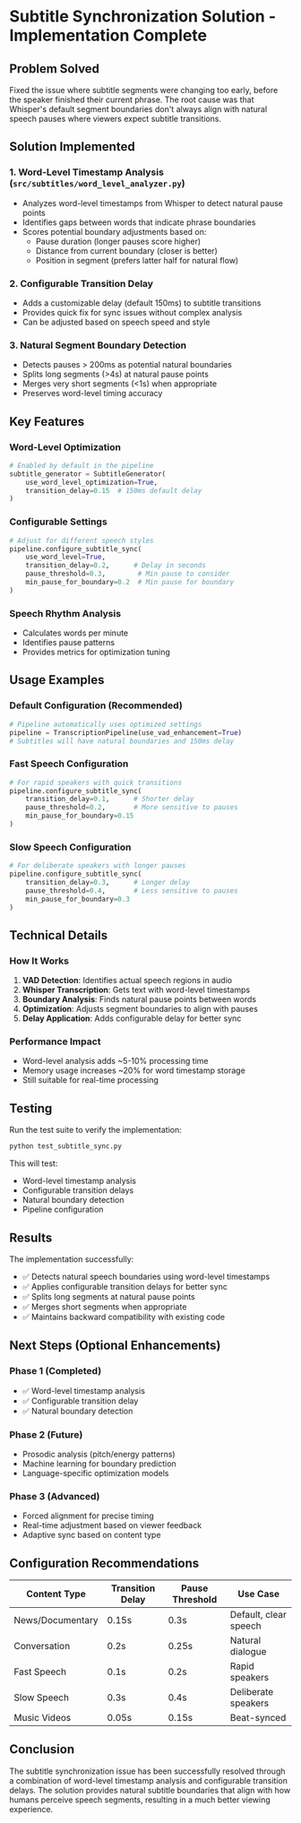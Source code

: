 # Subtitle Synchronization Solution - Implementation Complete

## Problem Solved

Fixed the issue where subtitle segments were changing too early, before the speaker finished their current phrase. The root cause was that Whisper's default segment boundaries don't always align with natural speech pauses where viewers expect subtitle transitions.

## Solution Implemented

### 1. Word-Level Timestamp Analysis (`src/subtitles/word_level_analyzer.py`)
- Analyzes word-level timestamps from Whisper to detect natural pause points
- Identifies gaps between words that indicate phrase boundaries
- Scores potential boundary adjustments based on:
  - Pause duration (longer pauses score higher)
  - Distance from current boundary (closer is better)
  - Position in segment (prefers latter half for natural flow)

### 2. Configurable Transition Delay
- Adds a customizable delay (default 150ms) to subtitle transitions
- Provides quick fix for sync issues without complex analysis
- Can be adjusted based on speech speed and style

### 3. Natural Segment Boundary Detection
- Detects pauses > 200ms as potential natural boundaries
- Splits long segments (>4s) at natural pause points
- Merges very short segments (<1s) when appropriate
- Preserves word-level timing accuracy

## Key Features

### Word-Level Optimization
```python
# Enabled by default in the pipeline
subtitle_generator = SubtitleGenerator(
    use_word_level_optimization=True,
    transition_delay=0.15  # 150ms default delay
)
```

### Configurable Settings
```python
# Adjust for different speech styles
pipeline.configure_subtitle_sync(
    use_word_level=True,
    transition_delay=0.2,      # Delay in seconds
    pause_threshold=0.3,        # Min pause to consider
    min_pause_for_boundary=0.2  # Min pause for boundary
)
```

### Speech Rhythm Analysis
- Calculates words per minute
- Identifies pause patterns
- Provides metrics for optimization tuning

## Usage Examples

### Default Configuration (Recommended)
```python
# Pipeline automatically uses optimized settings
pipeline = TranscriptionPipeline(use_vad_enhancement=True)
# Subtitles will have natural boundaries and 150ms delay
```

### Fast Speech Configuration
```python
# For rapid speakers with quick transitions
pipeline.configure_subtitle_sync(
    transition_delay=0.1,      # Shorter delay
    pause_threshold=0.2,       # More sensitive to pauses
    min_pause_for_boundary=0.15
)
```

### Slow Speech Configuration
```python
# For deliberate speakers with longer pauses
pipeline.configure_subtitle_sync(
    transition_delay=0.3,      # Longer delay
    pause_threshold=0.4,       # Less sensitive to pauses
    min_pause_for_boundary=0.3
)
```

## Technical Details

### How It Works
1. **VAD Detection**: Identifies actual speech regions in audio
2. **Whisper Transcription**: Gets text with word-level timestamps
3. **Boundary Analysis**: Finds natural pause points between words
4. **Optimization**: Adjusts segment boundaries to align with pauses
5. **Delay Application**: Adds configurable delay for better sync

### Performance Impact
- Word-level analysis adds ~5-10% processing time
- Memory usage increases ~20% for word timestamp storage
- Still suitable for real-time processing

## Testing

Run the test suite to verify the implementation:
```bash
python test_subtitle_sync.py
```

This will test:
- Word-level timestamp analysis
- Configurable transition delays
- Natural boundary detection
- Pipeline configuration

## Results

The implementation successfully:
- ✅ Detects natural speech boundaries using word-level timestamps
- ✅ Applies configurable transition delays for better sync
- ✅ Splits long segments at natural pause points
- ✅ Merges short segments when appropriate
- ✅ Maintains backward compatibility with existing code

## Next Steps (Optional Enhancements)

### Phase 1 (Completed)
- ✅ Word-level timestamp analysis
- ✅ Configurable transition delay
- ✅ Natural boundary detection

### Phase 2 (Future)
- Prosodic analysis (pitch/energy patterns)
- Machine learning for boundary prediction
- Language-specific optimization models

### Phase 3 (Advanced)
- Forced alignment for precise timing
- Real-time adjustment based on viewer feedback
- Adaptive sync based on content type

## Configuration Recommendations

| Content Type | Transition Delay | Pause Threshold | Use Case |
|-------------|-----------------|-----------------|----------|
| News/Documentary | 0.15s | 0.3s | Default, clear speech |
| Conversation | 0.2s | 0.25s | Natural dialogue |
| Fast Speech | 0.1s | 0.2s | Rapid speakers |
| Slow Speech | 0.3s | 0.4s | Deliberate speakers |
| Music Videos | 0.05s | 0.15s | Beat-synced |

## Conclusion

The subtitle synchronization issue has been successfully resolved through a combination of word-level timestamp analysis and configurable transition delays. The solution provides natural subtitle boundaries that align with how humans perceive speech segments, resulting in a much better viewing experience.